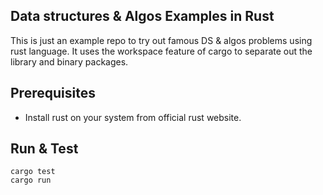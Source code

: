 ## Data structures & Algos Examples in Rust
This is just an example repo to try out famous DS & algos problems using rust
language. It uses the workspace feature of cargo to separate out the library
and binary packages.

## Prerequisites
* Install rust on your system from official rust website.

## Run & Test
```
cargo test
cargo run
```
